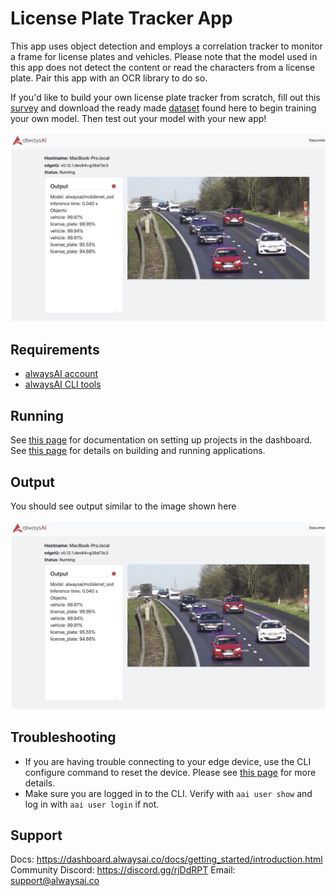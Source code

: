 # License Plate Tracker App
This app uses object detection and employs a correlation tracker to monitor a frame for license plates and vehicles. Please note that the model used in this app does not detect the content or read the characters from a license plate. Pair this app with an OCR library to do so.

If you'd like to build your own license plate tracker from scratch, fill out this [survey](https://alwaysai.surveykiwi.com/model-training-signup) and download the ready made [dataset](https://www.alwaysai.co/docs/_static/beta/dataset_sample_592.zip) found here to begin training your own model. Then test out your model with your new app!

![Image of cars](hero_cars.png)

## Requirements
- [alwaysAI account](https://alwaysai.co/auth?register=true)
- [alwaysAI CLI tools](https://dashboard.alwaysai.co/docs/getting_started/development_computer_setup.html)

## Running
See [this page](https://alwaysai.co/docs/getting_started/working_with_projects.html) for documentation on setting up projects in the dashboard. See [this page](https://alwaysai.co/blog/building-and-deploying-apps-on-alwaysai) for details on building and running applications.

## Output
You should see output similar to the image shown here

![Image of cars](hero_cars.png)

## Troubleshooting
- If you are having trouble connecting to your edge device, use the CLI configure command to reset the device. Please see [this page](https://alwaysai.co/docs/reference/cli_commands.html) for more details.
- Make sure you are logged in to the CLI. Verify with ```aai user show``` and log in with ```aai user login``` if not. 

## Support
Docs: https://dashboard.alwaysai.co/docs/getting_started/introduction.html
Community Discord: https://discord.gg/rjDdRPT
Email: support@alwaysai.co


